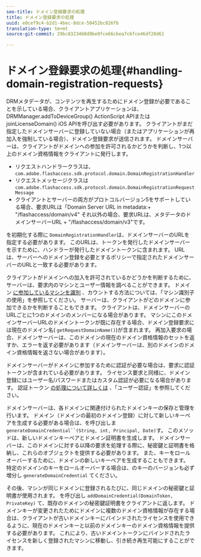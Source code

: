 ```yaml
---
seo-title: ドメイン登録要求の処理
title: ドメイン登録要求の処理
uuid: e0cef9c4-b2d1-4bec-8dce-50452bc826fb
translation-type: tm+mt
source-git-commit: 29bc8323460d9be0fce66cbea7c6fce46df20d61

---
```



# ドメイン登録要求の処理{#handling-domain-registration-requests}

DRMメタデータが、コンテンツを再生するためにドメイン登録が必要であることを示している場合、クライアントアプリケーションは、DRMManager.addToDeviceGroup() ActionScript APIまたはjoinLicenseDomain() iOS APIを呼び出す必要があります。 クライアントがまだ指定したドメインサーバーに登録していない場合（またはアプリケーションが再加入を強制している場合）、ドメイン登録要求が送信されます。 ドメインサーバーは、クライアントがドメインへの参加を許可されるかどうかを判断し、1つ以上のドメイン資格情報をクライアントに発行します。

* リクエストハンドラークラスは、 `com.adobe.flashaccess.sdk.protocol.domain.DomainRegistrationHandler`
* リクエストメッセージクラスは `com.adobe.flashaccess.sdk.protocol.domain.DomainRegistrationRequestMessage`
* クライアントとサーバーの両方がプロトコルバージョン5をサポートしている場合、要求URLは「Domain Server URL in metadata:+ &quot;/flashaccess/domain/v4&quot; それ以外の場合、要求URLは、メタデータのドメインサーバーURL + &quot;/flashaccess/domain/v3&quot;です。

を初期化する際に `DomainRegistrationHandler`は、ドメインサーバーのURLを指定する必要があります。 このURLは、トークンを発行したドメインサーバーを示すために、ハンドラーが発行したドメイントークンに含まれます。 URLは、サーバーへのドメイン登録を必要とするポリシーで指定されたドメインサーバーのURLと一致する必要があります。

クライアントがドメインへの加入を許可されているかどうかを判断するために、サーバーは、要求内のマシンとユーザー情報を調べることができます。 ドメイン [に参加しているマシンを識別](../../aaxs-protecting-content/content-implementing-the-license-server/content-processing-aaxs-requests/content-using-machine-ids.md) 、カウントする方法については、「マシン識別子の使用」を参照してください。 サーバーは、クライアントがどのドメインに参加できるかを判断することもできます。 クライアントは、ドメインサーバーのURLごとに1つのドメインのメンバーになる場合があります。 マシンにこのドメインサーバーURLのドメイントークンが既に存在する場合、ドメイン登録要求には現在のドメイン名( `getRequestDomainName()`)が含まれます。 再加入要求の場合、ドメインサーバーは、このドメインの現在のドメイン資格情報のセットを返すか、エラーを返す必要があります（ドメインサーバーは、別のドメインのドメイン資格情報を返さない場合があります）。

ドメインサーバーがドメインに参加するために認証が必要な場合は、要求に認証トークンが含まれている必要があります。 ライセンス要求と同様に、ドメイン登録にはユーザー名/パスワードまたはカスタム認証が必要になる場合があります。 認証トークン [の処理について詳しくは](../../aaxs-protecting-content/content-introduction/content-usage-rules/content-authentication/content-user-authentication.md) 、「ユーザー認証」を参照してください。

ドメインサーバーは、各ドメインに関連付けられたドメインキーの保存と管理を行います。 ドメイン（ドメインの最初のドメイン登録）に対して新しいキーペアを生成する必要がある場合は、を呼び出しま `generateDomainCredential``(String, int, Principal, Date)`す。 このメソッドは、新しいドメインキーペアとドメイン証明書を生成します。 ドメインサーバーは、このドメインに対する以降の要求を処理する際に、秘密鍵と証明書を格納し、これらのオブジェクトを提供する必要があります。 また、キーをロールオーバーするために、ドメインの新しいキーペアを生成することもできます。 特定のドメインのキーをロールオーバーする場合は、のキーのバージョンも必ず増分し `generateDomainCredential` てください。

その後、マシンが同じドメインに登録されるたびに、同じドメインの秘密鍵と証明書が使用されます。 を呼び出し `addDomainCredential(DomainToken, PrivateKey)` て、既存のドメインの秘密鍵証明書をクライアントに返します。 ドメインキーが変更されたためにドメインに複数のドメイン資格情報が存在する場合は、クライアントが古いドメインキーにバインドされたライセンスを使用できるように、現在のドメインキーと以前のドメインキーのドメイン資格情報を提供する必要があります。 これにより、古いドメイントークンにバインドされたライセンスを新しく登録されたマシンに移動し、引き続き再生可能にすることができます。

